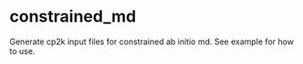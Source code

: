 # constrained_md
Generate cp2k input files for constrained ab initio md. See example for how to use.
